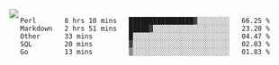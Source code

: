 

<a href="https://github.com/anuraghazra/github-readme-stats">
  <img align="left" src="https://github-readme-stats.vercel.app/api?username=kfly8&count_private=true&show_icons=true&theme=calm" />
</a>


<!--START_SECTION:waka-->
```text
Perl       8 hrs 10 mins   ████████████████▓░░░░░░░░   66.25 % 
Markdown   2 hrs 51 mins   █████▓░░░░░░░░░░░░░░░░░░░   23.20 % 
Other      33 mins         █░░░░░░░░░░░░░░░░░░░░░░░░   04.47 % 
SQL        20 mins         ▓░░░░░░░░░░░░░░░░░░░░░░░░   02.83 % 
Go         13 mins         ▒░░░░░░░░░░░░░░░░░░░░░░░░   01.83 % 
```
<!--END_SECTION:waka-->
